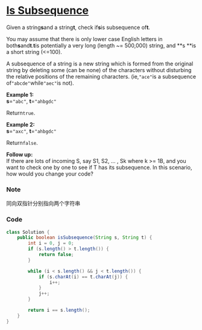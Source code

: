 # [Is Subsequence](https://leetcode.com/problems/is-subsequence/description/)

Given a string**s**and a string**t**, check if**s**is subsequence of**t**.

You may assume that there is only lower case English letters in both**s**and**t**.**t**is potentially a very long \(length ~= 500,000\) string, and **s **is a short string \(&lt;=100\).

A subsequence of a string is a new string which is formed from the original string by deleting some \(can be none\) of the characters without disturbing the relative positions of the remaining characters. \(ie,`"ace"`is a subsequence of`"abcde"`while`"aec"`is not\).

**Example 1:**  
**s**=`"abc"`, **t**=`"ahbgdc"`

Return`true`.

**Example 2:**  
**s**=`"axc"`, **t**=`"ahbgdc"`

Return`false`.

**Follow up:**  
If there are lots of incoming S, say S1, S2, ... , Sk where k &gt;= 1B, and you want to check one by one to see if T has its subsequence. In this scenario, how would you change your code?

### Note

同向双指针分别指向两个字符串

### Code

```java
class Solution {
    public boolean isSubsequence(String s, String t) {
        int i = 0, j = 0;
        if (s.length() > t.length()) {
            return false;
        }

        while (i < s.length() && j < t.length()) {
            if (s.charAt(i) == t.charAt(j)) {
                i++;
            }
            j++;
        }

        return i == s.length();
    }
}
```



